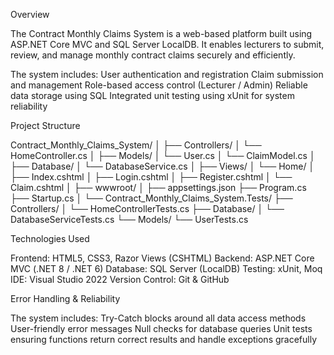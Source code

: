 Overview

The Contract Monthly Claims System is a web-based platform built using ASP.NET Core MVC and SQL Server LocalDB.
It enables lecturers to submit, review, and manage monthly contract claims securely and efficiently.

The system includes:
User authentication and registration
Claim submission and management
Role-based access control (Lecturer / Admin)
Reliable data storage using SQL
Integrated unit testing using xUnit for system reliability

Project Structure

Contract_Monthly_Claims_System/
│
├── Controllers/
│   └── HomeController.cs
│
├── Models/
│   └── User.cs
│   └── ClaimModel.cs
│
├── Database/
│   └── DatabaseService.cs
│
├── Views/
│   └── Home/
│       ├── Index.cshtml
│       ├── Login.cshtml
│       ├── Register.cshtml
│       └── Claim.cshtml
│
├── wwwroot/
│
├── appsettings.json
├── Program.cs
├── Startup.cs
│
└── Contract_Monthly_Claims_System.Tests/
    ├── Controllers/
    │   └── HomeControllerTests.cs
    ├── Database/
    │   └── DatabaseServiceTests.cs
    └── Models/
        └── UserTests.cs

Technologies Used

Frontend:	HTML5, CSS3, Razor Views (CSHTML)
Backend:	ASP.NET Core MVC (.NET 8 / .NET 6)
Database:	SQL Server (LocalDB)
Testing:	xUnit, Moq
IDE:	Visual Studio 2022
Version Control:	Git & GitHub

Error Handling & Reliability

The system includes:
Try-Catch blocks around all data access methods
User-friendly error messages
Null checks for database queries
Unit tests ensuring functions return correct results and handle exceptions gracefully
